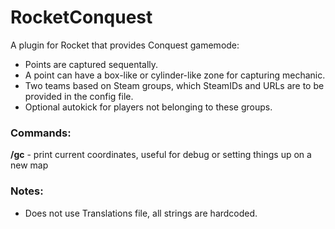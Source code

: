 # RocketConquest
A plugin for Rocket that provides Conquest gamemode:
- Points are captured sequentally.
- A point can have a box-like or cylinder-like zone for capturing mechanic.
- Two teams based on Steam groups, which SteamIDs and URLs are to be provided in the config file.
- Optional autokick for players not belonging to these groups.
### Commands:
**/gc** - print current coordinates, useful for debug or setting things up on a new map
### Notes:
- Does not use Translations file, all strings are hardcoded.
